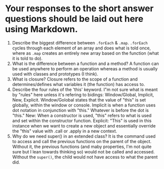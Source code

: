 # Your responses to the short answer questions should be laid out here using Markdown.
1. Describe the biggest difference between `.forEach` & `.map`.
    `.forEach` cycles through each element of an array and does what is told once, where as `.map` creates an entirely new array based on the function (what it is told to do).
2. What is the difference between a function and a method?
    A function can be used anywhere to perform an operation whereas a method is usually used with classes and prototypes (I think).
3. What is closure?
    Closure refers to the scope of a function and determines/defines what variables it (the function) has access to.
4. Describe the four rules of the 'this' keyword.
    I"m not sure what is meant by "rules" here unless it's refering to bidings: Window/Global, Implicit, New, Explicit. 
        Window/Golobal states that the value of "this" is set globally, within the window or console. 
        Implicit is when a function uses dot notation in conjunction with "this." Whatever is before the dot is "this."
        New: When a constructor is used, "this" refers to what is used and set within the constructor function.
        Explicit: "This" is used in this instance when we want to create a new object and essentially override the "this" value with .call or .apply in a new context.
5. Why do we need super() in an extended class?
    It is the command used to access and call the previous functions on the parent of the object. Without it, the previous functions (and maby properties, I'm not quite sure but I lean towards thinking so) would not be called and accessed. Without the `super()`, the child would not have access to what the parent did.

